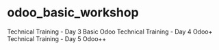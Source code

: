 # odoo_basic_workshop
Technical Training - Day 3 Basic Odoo
Technical Training - Day 4 Odoo+
Technical Training - Day 5 Odoo++
